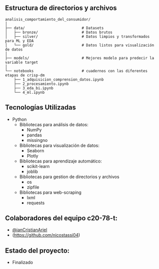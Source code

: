 ## Estructura de directorios y archivos

    analisis_comportamiento_del_consumidor/
    │
    ├── data/                          # Datasets
    │   ├── bronze/                    # Datos brutos
    │   ├── silver/                    # Datos limpios y transformados para ML y EDA
    │   └── gold/                      # Datos listos para visualización de datos
    │
    ├── models/                        # Mejores modelo para predecir la variable target
    │
    └── notebooks                      # cuadernos con las diferentes etapas de crisp-dm
        ├── 1_adquisicion_comprension_datos.ipynb                    
        ├── 2_procesamiento.ipynb                    
        ├── 3_eda_bi.ipynb
        └── 4_ml.ipynb

## Tecnologías Utilizadas
- Python
  - Bibliotecas para análisis de datos:
    - NumPy
    - pandas
    - missingno
  -	Bibliotecas para visualización de datos:
    -	Seaborn
    - Plotly
  -	Bibliotecas para aprendizaje automático:
    -	scikit-learn
    - joblib
  - Bibliotecas para gestion de directorios y archivos
    - os
    - zipfile
  - Bibliotecas para web-scraping
    - lxml
    - requests

## Colaboradores del equipo c20-78-t:
- [@ianCristianAriel](https://github.com/ianCristianAriel)
- (https://github.com/nicostassi04)

## Estado del proyecto:
- Finalizado 

